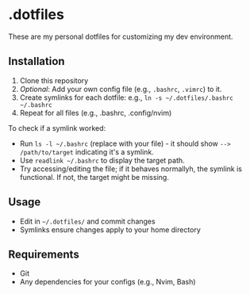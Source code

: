 # .dotfiles

These are my personal dotfiles for customizing my dev environment.

## Installation

1. Clone this repository
2. *Optional*: Add your own config file (e.g., `.bashrc`, `.vimrc`) to it.
3. Create symlinks for each dotfile: e.g., `ln -s ~/.dotfiles/.bashrc ~/.bashrc`
4. Repeat for all files (e.g., .bashrc, .config/nvim)

To check if a symlink worked:
- Run `ls -l ~/.bashrc` (replace with your file) - it should show `--> /path/to/target` indicating it's a symlink.
- Use `readlink ~/.bashrc` to display the target path.
- Try accessing/editing the file; if it behaves normallyh, the symlink is functional. If not, the target might be missing.

## Usage

- Edit in `~/.dotfiles/` and commit changes
- Symlinks ensure changes apply to your home directory

## Requirements

- Git
- Any dependencies for your configs (e.g., Nvim, Bash)
